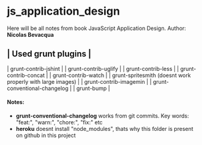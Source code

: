 <h1>js_application_design</h1>
<p>Here will be all notes from book JavaScript Application Design. Author: <b>Nicolas Bevacqua</b></p>

| Used grunt plugins |
----------------------
| grunt-contrib-jshint |
| grunt-contrib-uglify |
| grunt-contrib-less |
| grunt-contrib-concat |
| grunt-contrib-watch |
| grunt-spritesmith (doesnt work properly with large images) |
| grunt-contrib-imagemin |
| grunt-conventional-changelog |
| grunt-bump |

<h4>Notes:</h4>
<ul>
  <li><b>grunt-conventional-changelog</b> works from git commits. Key words: "feat:", "warn:", "chore:", "fix:" etc</li>
  <li><b>heroku</b> doesnt install "node_modules", thats why this folder is present on github in this project</li>
</ul>

<h4></h4>

